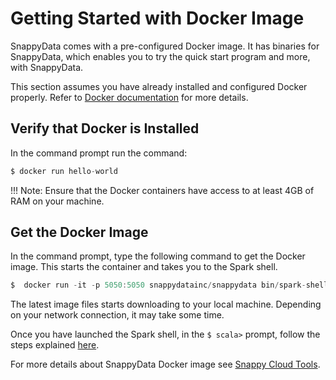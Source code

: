 <a id="getting-started-with-docker-image"></a>
# Getting Started with Docker Image

SnappyData comes with a pre-configured Docker image. It has binaries for SnappyData, which enables you to try the quick start program and more, with SnappyData.

This section assumes you have already installed and configured Docker properly. Refer to [Docker documentation](http://docs.docker.com/installation/) for more details.

## Verify that Docker is Installed</br> 
In the command prompt run the command:

```scala
$ docker run hello-world

```

!!! Note: 
	Ensure that the Docker containers have access to at least 4GB of RAM on your machine.

## Get the Docker Image</br>
In the command prompt, type the following command to get the Docker image. This starts the container and takes you to the Spark shell.

```scala
$  docker run -it -p 5050:5050 snappydatainc/snappydata bin/spark-shell
```

The latest image files starts downloading to your local machine. Depending on your network connection, it may take some time. </br>

Once you have launched the Spark shell, in the `$ scala>` prompt, follow the steps explained [here](using_spark_scala_apis.md).</br>

For more details about SnappyData Docker image see [Snappy Cloud Tools](https://github.com/SnappyDataInc/snappy-cloud-tools/tree/master/docker).

